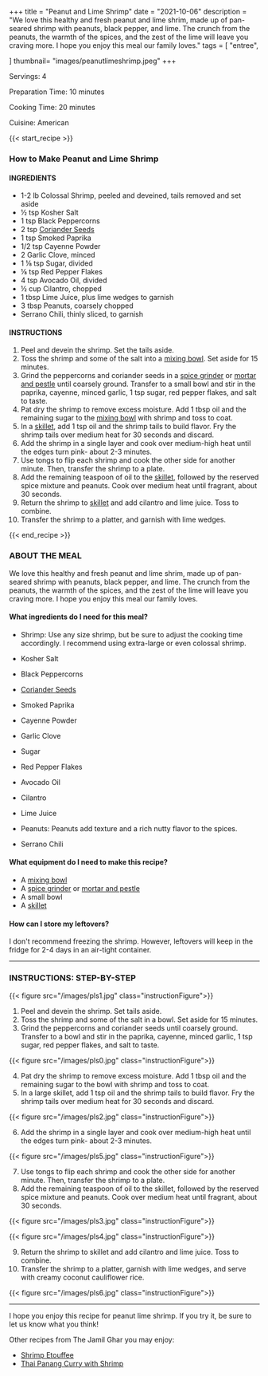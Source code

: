+++
title = "Peanut and Lime Shrimp"
date = "2021-10-06"
description = "We love this healthy and fresh peanut and lime shrim, made up of pan-seared shrimp with peanuts, black pepper, and lime. The crunch from the peanuts, the warmth of the spices, and the zest of the lime will leave you craving more. I hope you enjoy this meal our family loves."
tags = [
    "entree",
  
]
thumbnail= "images/peanutlimeshrimp.jpeg"
+++

Servings: 4 <!--more-->

Preparation Time: 10 minutes

Cooking Time: 20 minutes

Cuisine: American

{{< start_recipe >}}

### How to Make Peanut and Lime Shrimp 

#### INGREDIENTS 

* 1-2 lb Colossal Shrimp, peeled and deveined, tails removed and set aside
* ½ tsp Kosher Salt
* 1 tsp Black Peppercorns
* 2 tsp [Coriander Seeds](https://amzn.to/3rVIRcC)
* 1 tsp Smoked Paprika
* 1/2 tsp Cayenne Powder 
* 2 Garlic Clove, minced
* 1 ⅛ tsp Sugar, divided
* ⅛ tsp Red Pepper Flakes 
* 4 tsp Avocado Oil, divided
* ½ cup Cilantro, chopped
* 1 tbsp Lime Juice, plus lime wedges to garnish
* 3 tbsp Peanuts, coarsely chopped
* Serrano Chili, thinly sliced, to garnish

#### INSTRUCTIONS 

1. Peel and devein the shrimp. Set the tails aside. 
2. Toss the shrimp and some of the salt into a [mixing bowl](https://amzn.to/3lpBSaJ). Set aside for 15 minutes.
3. Grind the peppercorns and coriander seeds in a [spice grinder](https://amzn.to/3pbrLHD) or [mortar and pestle](https://amzn.to/3E9Qmmp) until coarsely ground. Transfer to a small bowl and stir in the paprika, cayenne, minced garlic, 1 tsp sugar, red pepper flakes, and salt to taste.
4. Pat dry the shrimp to remove excess moisture. Add 1 tbsp oil and the remaining sugar to the [mixing bowl](https://amzn.to/3lpBSaJ) with shrimp and toss to coat.
5. In a [skillet](https://amzn.to/31ddzW7), add 1 tsp oil and the shrimp tails to build flavor. Fry the shrimp tails over medium heat for 30 seconds and discard. 
6.  Add the shrimp in a single layer and cook over medium-high heat until the edges turn pink- about 2-3 minutes.
7. Use tongs to flip each shrimp and cook the other side for another minute. Then, transfer the shrimp to a plate.
8. Add the remaining teaspoon of oil to the [skillet](https://amzn.to/31ddzW7), followed by the reserved spice mixture and peanuts. Cook over medium heat until fragrant, about 30 seconds.
9. Return the shrimp to [skillet](https://amzn.to/31ddzW7) and add cilantro and lime juice. Toss to combine.
10. Transfer the shrimp to a platter, and garnish with lime wedges. 

{{< end_recipe >}}

### ABOUT THE MEAL 

We love this healthy and fresh peanut and lime shrim, made up of pan-seared shrimp with peanuts, black pepper, and lime. The crunch from the peanuts, the warmth of the spices, and the zest of the lime will leave you craving more. I hope you enjoy this meal our family loves.

#### What ingredients do I need for this meal?

* Shrimp: Use any size shrimp, but be sure to adjust the cooking time accordingly. I recommend using extra-large or even colossal shrimp. 

* Kosher Salt

* Black Peppercorns

* [Coriander Seeds](https://amzn.to/3rVIRcC)

* Smoked Paprika

* Cayenne Powder 

* Garlic Clove

* Sugar

* Red Pepper Flakes 

* Avocado Oil

* Cilantro

* Lime Juice

* Peanuts: Peanuts add texture and a rich nutty flavor to the spices. 

* Serrano Chili

#### What equipment do I need to make this recipe?

* A [mixing bowl](https://amzn.to/3lpBSaJ)
* A [spice grinder](https://amzn.to/3pbrLHD) or [mortar and pestle](https://amzn.to/3E9Qmmp)
* A small bowl
* A [skillet](https://amzn.to/31ddzW7)

#### How can I store my leftovers?

I don't recommend freezing the shrimp. However, leftovers will keep in the fridge for 2-4 days in an air-tight container. 

---- 

### INSTRUCTIONS: STEP-BY-STEP 

{{< figure src="/images/pls1.jpg" class="instructionFigure">}}

1. Peel and devein the shrimp. Set tails aside. 
2. Toss the shrimp and some of the salt in a bowl. Set aside for 15 minutes.
3. Grind the peppercorns and coriander seeds until coarsely ground. Transfer to a bowl and stir in the paprika, cayenne, minced garlic, 1 tsp sugar, red pepper flakes, and salt to taste.

{{< figure src="/images/pls0.jpg" class="instructionFigure">}}


4. Pat dry the shrimp to remove excess moisture. Add 1 tbsp oil and the remaining sugar to the bowl with shrimp and toss to coat.
5. In a large skillet, add 1 tsp oil and the shrimp tails to build flavor. Fry the shrimp tails over medium heat for 30 seconds and discard. 

{{< figure src="/images/pls2.jpg" class="instructionFigure">}}

6.  Add the shrimp in a single layer and cook over medium-high heat until the edges turn pink- about 2-3 minutes.

{{< figure src="/images/pls5.jpg" class="instructionFigure">}}

7. Use tongs to flip each shrimp and cook the other side for another minute. Then, transfer the shrimp to a plate.
8. Add the remaining teaspoon of oil to the skillet, followed by the reserved spice mixture and peanuts. Cook over medium heat until fragrant, about 30 seconds.

{{< figure src="/images/pls3.jpg" class="instructionFigure">}}

{{< figure src="/images/pls4.jpg" class="instructionFigure">}}

9. Return the shrimp to skillet and add cilantro and lime juice. Toss to combine.
10. Transfer the shrimp to a platter, garnish with lime wedges, and serve with creamy coconut cauliflower rice. 

{{< figure src="/images/pls6.jpg" class="instructionFigure">}}

----

I hope you enjoy this recipe for peanut lime shrimp. If you try it, be sure to let us know what you think!

Other recipes from The Jamil Ghar you may enjoy:

* [Shrimp Etouffee](https://www.jamilghar.com/recipe/shrimp_etoufee/)
* [Thai Panang Curry with Shrimp](https://www.jamilghar.com/recipe/shrimp_panang_curry/)
